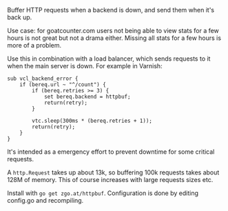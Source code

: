 Buffer HTTP requests when a backend is down, and send them when it's back up.

Use case: for goatcounter.com users not being able to view stats for a few hours
is not great but not a drama either. Missing all stats for a few hours is more
of a problem.

Use this in combination with a load balancer, which sends requests to it when
the main server is down. For example in Varnish:

    sub vcl_backend_error {
        if (bereq.url ~ "^/count") {
            if (bereq.retries >= 3) {
                set bereq.backend = httpbuf;
                return(retry);
            }

            vtc.sleep(300ms * (bereq.retries + 1));
            return(retry);
        }
    }

It's intended as a emergency effort to prevent downtime for some critical
requests.

A `http.Request` takes up about 13k, so buffering 100k requests takes about 128M
of memory. This of course increases with large requests sizes etc.

Install with `go get zgo.at/httpbuf`. Configuration is done by editing config.go
and recompiling.
